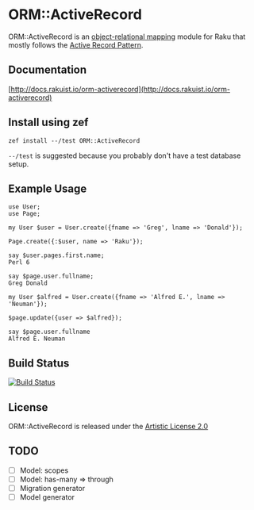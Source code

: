 
# ORM::ActiveRecord

ORM::ActiveRecord is an [object-relational mapping](https://en.wikipedia.org/wiki/Object-relational_mapping) module for Raku that mostly follows the [Active Record Pattern](https://en.wikipedia.org/wiki/Active_record_pattern).

## Documentation

[http://docs.rakuist.io/orm-activerecord](http://docs.rakuist.io/orm-activerecord)

## Install using zef

```
zef install --/test ORM::ActiveRecord
```

`--/test` is suggested because you probably don't have a test database setup.

## Example Usage

```perl6
use User;
use Page;

my User $user = User.create({fname => 'Greg', lname => 'Donald'});

Page.create({:$user, name => 'Raku'});

say $user.pages.first.name;
Perl 6

say $page.user.fullname;
Greg Donald

my User $alfred = User.create({fname => 'Alfred E.', lname => 'Neuman'});

$page.update({user => $alfred});

say $page.user.fullname
Alfred E. Neuman
```

## Build Status

[![Build Status](https://travis-ci.org/rakuist/ORM-ActiveRecord.svg?branch=master)](https://travis-ci.org/rakuist/ORM-ActiveRecord)

## License

ORM::ActiveRecord is released under the [Artistic License 2.0](https://opensource.org/licenses/Artistic-2.0)

## TODO

- [ ] Model: scopes
- [ ] Model: has-many => through
- [ ] Migration generator
- [ ] Model generator
